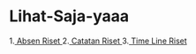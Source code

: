 # Lihat-Saja-yaaa
1.[ Absen Riset ](https://docs.google.com/spreadsheets/d/1l70ok0B2XNMvhWTFHUhyFZn7_CtpoKTxFK0zGt5SoJw/edit?usp=sharing)
2.[ Catatan Riset ](https://docs.google.com/document/d/1AyZK2kJuTmKLEvgLFwLivA_flxdzs1AJGhmoEoTzWGs/edit?usp=sharing)
3.[ Time Line Riset ](https://docs.google.com/spreadsheets/d/12Ew3w1-qyNLpZ9-nY459E9lD6fOVvhagILpOiDn6LPU/edit?usp=sharing)
